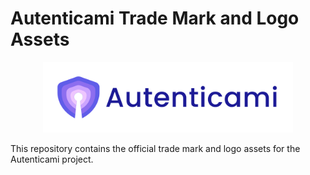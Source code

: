 # Autenticami Trade Mark and Logo Assets

<p align="center">
  <img src="https://raw.githubusercontent.com/autenticami/autenticami-assets/69ab798e9626f90cc74ae1184b57f193adf3e99c/blue-txt/1line.svg" class="center" width="400px" height="auto"/>
</p>

This repository contains the official trade mark and logo assets for the Autenticami project.